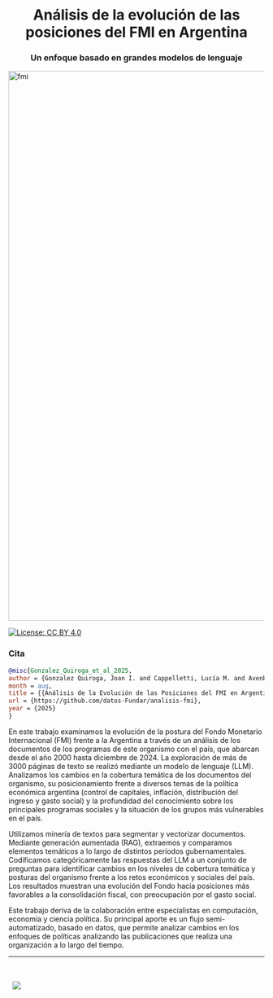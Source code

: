 <div align='center'>
<h1>Análisis de la evolución de las posiciones del FMI en Argentina</h1>
<h3><b>Un enfoque basado en grandes modelos de lenguaje</b></h3>
</div>

<img width="1920" height="1080" alt="fmi" src="https://github.com/user-attachments/assets/d4700195-54a0-40f3-b535-f6ca1e9504d7" />

[![License: CC BY 4.0](https://img.shields.io/badge/License-CC%20BY%20NC%20SA%204.0-lightgrey.svg)](https://creativecommons.org/licenses/by/4.0/)


### Cita

```bibtex
@misc{Gonzalez_Quiroga_et_al_2025,
author = {Gonzalez Quiroga, Joan I. and Cappelletti, Lucía M. and Avenburg, Alejandro and Canosa, Tomás and Libman, Emiliano},
month = aug,
title = {{Análisis de la Evolución de las Posiciones del FMI en Argentina: un Enfoque Basado en Grandes Modelos de Lenguaje}},
url = {https://github.com/datos-Fundar/analisis-fmi},
year = {2025}
}
```

En este trabajo examinamos la evolución de la postura del Fondo Monetario Internacional (FMI) frente a la Argentina a través de un análisis de los documentos de los programas de este organismo con el país, que abarcan desde el año 2000 hasta diciembre de 2024. La exploración de más de 3000 páginas de texto se realizó mediante un modelo de lenguaje (LLM). Analizamos los cambios en la cobertura temática de los documentos del organismo, su posicionamiento frente a diversos temas de la política económica argentina (control de capitales, inflación, distribución del ingreso y gasto social) y la profundidad del conocimiento sobre los principales programas sociales y la situación de los grupos más vulnerables en el país.

Utilizamos minería de textos para segmentar y vectorizar documentos. Mediante generación aumentada (RAG), extraemos y comparamos elementos temáticos a lo largo de distintos períodos gubernamentales. Codificamos categóricamente las respuestas del LLM a un conjunto de preguntas para identificar cambios en los niveles de cobertura temática y posturas del organismo frente a los retos económicos y sociales del país. Los resultados muestran una evolución del Fondo hacia posiciones más favorables a la consolidación fiscal, con preocupación por el gasto social.

Este trabajo deriva de la colaboración entre especialistas en computación, economía y ciencia política. Su principal aporte es un flujo semi-automatizado, basado en datos, que permite analizar cambios en los enfoques de políticas analizando las publicaciones que realiza una organización a lo largo del tiempo.


---
<div>&nbsp;</div>
<div>&nbsp;</div>
<div>
  &nbsp;
  <a href="https://fund.ar">
  <picture>
    <source media="(prefers-color-scheme: dark)" srcset="https://github.com/datos-Fundar/fundartools/assets/86327859/6ef27bf9-141f-4537-9d78-e16b80196959">
    <source media="(prefers-color-scheme: light)" srcset="https://github.com/datos-Fundar/fundartools/assets/86327859/aa8e7c72-4fad-403a-a8b9-739724b4c533">
    <img src="fund.ar"></img>
  </picture>
</a>
</div>
